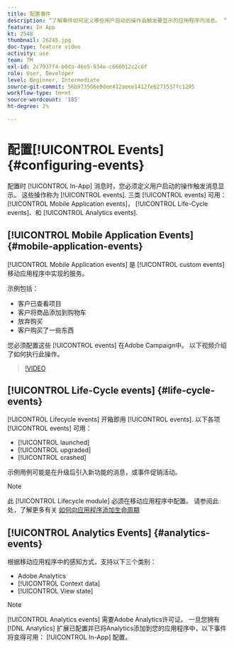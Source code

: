 ```yaml
---
title: 配置事件
description: “了解事件如何定义哪些用户启动的操作会触发要显示的应用程序内消息。 ”
feature: In App
kt: 2548
thumbnail: 26245.jpg
doc-type: feature video
activity: use
team: TM
exl-id: 2c7937f4-b0da-46e5-934e-c660012c2c6f
role: User, Developer
level: Beginner, Intermediate
source-git-commit: 56b973566e9dee412aeee1412fe6271537fc1295
workflow-type: tm+mt
source-wordcount: '185'
ht-degree: 2%

---
```


# 配置[!UICONTROL Events] {#configuring-events}

配置时 [!UICONTROL In-App] 消息时，您必须定义用户启动的操作触发消息显示。 这些操作称为 [!UICONTROL events]. 三类 [!UICONTROL events] 可用： [!UICONTROL Mobile Application events]， [!UICONTROL Life-Cycle events]、和 [!UICONTROL Analytics events].

## [!UICONTROL Mobile Application Events] {#mobile-application-events}

[!UICONTROL Mobile Application events] 是 [!UICONTROL custom events] 移动应用程序中实现的服务。

示例包括：

* 客户已查看项目
* 客户将商品添加到购物车
* 放弃购买
* 客户购买了一些东西

您必须配置这些 [!UICONTROL events] 在Adobe Campaign中。 以下视频介绍了如何执行此操作。

>[!VIDEO](https://video.tv.adobe.com/v/26245?quality=12&learn=on)

## [!UICONTROL Life-Cycle events] {#life-cycle-events}

[!UICONTROL Lifecycle events] 开箱即用 [!UICONTROL events]. 以下各项 [!UICONTROL events] 可用：

* [!UICONTROL launched]
* [!UICONTROL upgraded]
* [!UICONTROL crashed]

示例用例可能是在升级后引入新功能的消息，或事件促销活动。

>[!NOTE]
>
>此 [!UICONTROL Lifecycle module] 必须在移动应用程序中配置。 请参阅此处，了解更多有关 [如何向应用程序添加生命周期](https://aep-sdks.gitbook.io/docs/using-mobile-extensions/mobile-core/lifecycle)

## [!UICONTROL Analytics Events] {#analytics-events}

根据移动应用程序中的感知方式，支持以下三个类别：

* Adobe Analytics
* [!UICONTROL Context data]
* [!UICONTROL View state]

>[!NOTE]
>
>[!UICONTROL Analytics events] 需要Adobe Analytics许可证。 一旦您拥有 [!DNL Analytics] 扩展已配置并已将Analytics添加到您的应用程序中，以下事件将变得可用： [!UICONTROL In-App] 配置。
